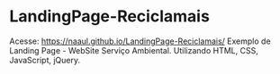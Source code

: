 # LandingPage-Reciclamais
Acesse: https://naaul.github.io/LandingPage-Reciclamais/
Exemplo de Landing Page - WebSite Serviço Ambiental. Utilizando HTML, CSS, JavaScript, jQuery.
